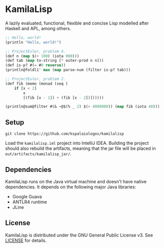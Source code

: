 
# KamilaLisp

A lazily evaluated, functional, flexible and concise Lisp modelled after Haskell and APL, among others.

```lisp
;; Hello, world!
(println "Hello, world!")

;; ProjectEuler, problem 4.
(def n (map $(+ 100) (iota 900)))
(def tab (map to-string [* outer-prod n n]))
(def is-p? #(= #0 reverse))
(println@foldl1' max (map parse-num (filter is-p? tab)))

;; ProjectEuler, problem 2.
(def fib (memo (monad (seq (
    if [x < 2]
        x
        [(fib [x - 1]) + (fib [x - 2])])))))

(println@sum@filter #(& ~@$(% _ 2) $(> 4000000)) (map fib (iota 40)))
```

## Setup

```
git clone https://github.com/kspalaiologos/kamilalisp
```

Load the `kamilalisp.iml` project into IntelliJ IDEA. Building the project should also rebuild the artifacts, meaning that the jar file will be placed in `out/artifacts/kamilalisp_jar/`.

## Dependencies

KamilaLisp runs on the Java virtual machine and doesn't have native dependencies. It depends on the following major Java libraries:

* Google Guava
* ANTLR4 runtime
* JLine

## License

KamilaLisp is distributed under the GNU General Public License v3. See [LICENSE](https://github.com/kspalaiologos/kamilalisp/blob/main/LICENSE) for details.
